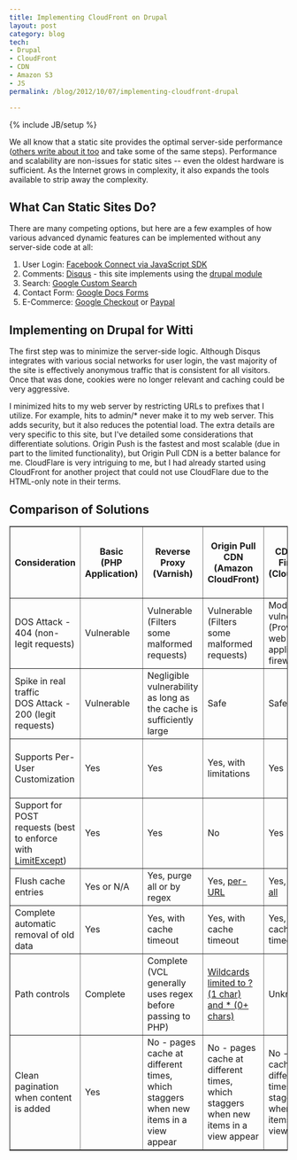 ```yaml
---
title: Implementing CloudFront on Drupal
layout: post
category: blog
tech:
- Drupal
- CloudFront
- CDN
- Amazon S3
- JS
permalink: /blog/2012/10/07/implementing-cloudfront-drupal

---
```

{% include JB/setup %}
<div id="node-232" class="node node-blog node-promoted">
  <div class="content clearfix">
    <div class="field field-name-body field-type-text-with-summary field-label-hidden"><div class="field-items"><div class="field-item even"><p>We all know that a static site provides the optimal server-side performance (<a href="http://www.contenthere.net/2012/01/fun-with-static-publishing.html">others write about it too</a> and take some of the same steps). Performance and scalability are non-issues for static sites -- even the oldest hardware is sufficient. As the Internet grows in complexity, it also expands the tools available to strip away the complexity.</p>
<!--break-->
<h2>
	What Can Static Sites Do?</h2>
<p>There are many competing options, but here are a few examples of how various advanced dynamic features can be implemented without any server-side code at all:</p>
<ol><li>
		User Login: <a href="http://developers.facebook.com/docs/reference/javascript/">Facebook Connect via JavaScript SDK</a></li>
	<li>
		Comments: <a href="http://disqus.com">Disqus</a> - this site implements using the <a href="http://drupal.org/project/disqus">drupal module</a></li>
	<li>
		Search: <a href="http://www.google.com/cse/">Google Custom Search</a></li>
	<li>
		Contact Form: <a href="http://www.google.com/google-d-s/createforms.html">Google Docs Forms</a></li>
	<li>
		E-Commerce: <a href="https://checkout.google.com/seller/integrate.html">Google Checkout</a> or <a href="https://www.paypal.com/webapps/mpp/how-to-sell-online">Paypal</a></li>
</ol><h2>
	Implementing on Drupal for Witti</h2>
<p>The first step was to minimize the server-side logic. Although Disqus integrates with various social networks for user login, the vast majority of the site is effectively anonymous traffic that is consistent for all visitors. Once that was done, cookies were no longer relevant and caching could be very aggressive.</p>
<p>I minimized hits to my web server by restricting URLs to prefixes that I utilize. For example, hits to admin/* never make it to my web server. This adds security, but it also reduces the potential load. The extra details are very specific to this site, but I've detailed some considerations that differentiate solutions. Origin Push is the fastest and most scalable (due in part to the limited functionality), but Origin Pull CDN is a better balance for me. CloudFlare is very intriguing to me, but I had already started using CloudFront for another project that could not use CloudFlare due to the HTML-only note in their terms.</p>
<h2>
	Comparison of Solutions</h2>
<table border="1" cellpadding="1" cellspacing="0" style="width: 100%; "><thead><tr><th scope="col" style="width: 25%; ">
				Consideration</th>
			<th scope="col" style="width: 15%; ">
				Basic<br />
				(PHP Application)</th>
			<th scope="col" style="width: 15%; ">
				Reverse Proxy<br />
				(Varnish)</th>
			<th scope="col" style="width: 15%; ">
				Origin Pull CDN<br />
				(Amazon CloudFront)</th>
			<th scope="col" style="width: 15%; ">
				CDN with Firewall<br />
				(CloudFlare)</th>
			<th scope="col" style="width: 15%; ">
				Origin Push CDN<br />
				(Amazon Cloudfront + Amazon S3)</th>
		</tr></thead><tbody><tr><td>
				DOS Attack - 404 (non-legit requests)</td>
			<td>
				Vulnerable</td>
			<td>
				Vulnerable (Filters some malformed requests)</td>
			<td>
				Vulnerable (Filters some malformed requests)</td>
			<td>
				Moderately vulnerable (Provides a web application firewall)</td>
			<td>
				Safe</td>
		</tr><tr><td>
				Spike in real traffic<br />
				DOS Attack - 200 (legit requests)</td>
			<td>
				Vulnerable</td>
			<td>
				Negligible vulnerability as long as the cache is sufficiently large</td>
			<td>
				Safe</td>
			<td>
				Safe</td>
			<td>
				Safe</td>
		</tr><tr><td>
				Supports Per-User Customization</td>
			<td>
				Yes</td>
			<td>
				Yes</td>
			<td>
				Yes, with limitations</td>
			<td>
				Yes</td>
			<td>
				Limited to JS and third-party services</td>
		</tr><tr><td>
				Support for POST requests (best to enforce with <a href="http://httpd.apache.org/docs/2.2/mod/core.html#limitexcept">LimitExcept</a>)</td>
			<td>
				Yes</td>
			<td>
				Yes</td>
			<td>
				No</td>
			<td>
				Yes</td>
			<td>
				No</td>
		</tr><tr><td>
				Flush cache entries</td>
			<td>
				Yes or N/A</td>
			<td>
				Yes, purge all or by regex</td>
			<td>
				Yes, <a href="http://docs.amazonwebservices.com/AmazonCloudFront/latest/APIReference/CreateInvalidation.html">per-URL</a></td>
			<td>
				Yes, <a href="http://support.cloudflare.com/kb/what-do-the-various-cloudflare-settings-do/how-do-i-purge-my-cache">purge all</a></td>
			<td>
				Yes</td>
		</tr><tr><td>
				Complete automatic removal of old data</td>
			<td>
				Yes</td>
			<td>
				Yes, with cache timeout</td>
			<td>
				Yes, with cache timeout</td>
			<td>
				Yes, with cache timeout</td>
			<td>
				Yes, using object expiration</td>
		</tr><tr><td>
				Path controls</td>
			<td>
				Complete</td>
			<td>
				Complete (VCL generally uses regex before passing to PHP)</td>
			<td>
				<a href="http://s3.amazonaws.com/awsdocs/CF/latest/cf_dg.pdf">Wildcards limited to ? (1 char) and * (0+ chars)</a></td>
			<td>
				Unknown</td>
			<td>
				N/A - all paths must be compiled</td>
		</tr><tr><td>
				Clean pagination when content is added</td>
			<td>
				Yes</td>
			<td>
				No - pages cache at different times, which staggers when new items in a view appear</td>
			<td>
				No - pages cache at different times, which staggers when new items in a view appear</td>
			<td>
				No - pages cache at different times, which staggers when new items in a view appear</td>
			<td>
				Yes</td>
		</tr></tbody></table><p> </p>
</div></div></div>  </div>
</div>
